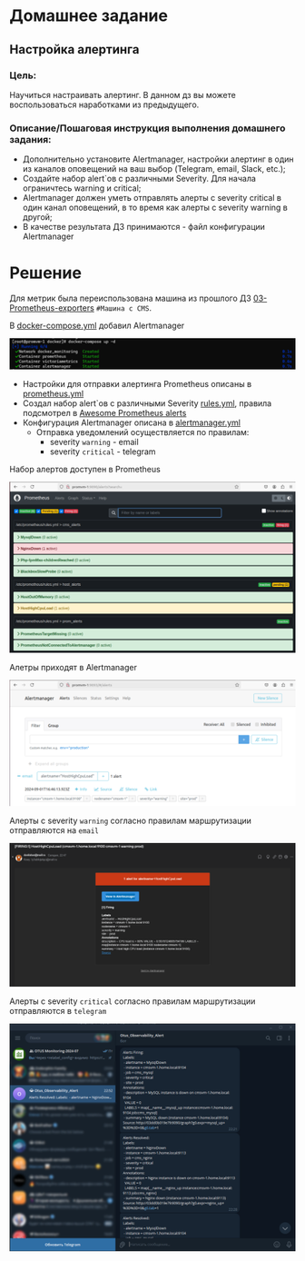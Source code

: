 # Домашнее задание
## Настройка алертинга

### Цель:
Научиться настраивать алертинг.
В данном дз вы можете воспользоваться наработками из предыдущего.

###  Описание/Пошаговая инструкция выполнения домашнего задания:
- Дополнительно установите Alertmanager, настройки алертинг в один из каналов оповещений на ваш выбор 
(Telegram, email, Slack, etc.);
- Создайте набор alert`ов с различными Severity. Для начала ограничтесь warning и critical;
- Alertmanager должен уметь отправлять алерты с severity critical в один канал оповещений, в то время как 
алерты с severity warning в другой;
- В качестве результата ДЗ принимаются - файл конфигурации Alertmanager

# Решение

Для метрик была переиспользована машина из прошлого ДЗ [03-Prometheus-exporters](../03-Prometheus-exporters/README.md)
`#Машина с CMS`.

В [docker-compose.yml](docker/docker-compose.yml) добавил Alertmanager

![img_4.png](img/img_4.png)

- Настройки для отправки алертинга Prometheus описаны в [prometheus.yml](prometheus/prometheus.yml)
- Создал набор alert`ов с различными Severity [rules.yml](prometheus/rules.yml), 
правила подсмотрел в [Awesome Prometheus alerts](https://samber.github.io/awesome-prometheus-alerts/rules.html)
- Конфигурация Alertmanager описана в [alertmanager.yml](alertmanager/alertmanager.yml)
  - Отправка уведомлений осуществляется по правилам:
    - severity `warning` - email
    - severity `critical` - telegram

Набор алертов доступен в Prometheus

![img.png](img/img.png)

Алетры приходят в Alertmanager

![img_1.png](img/img_1.png)

Алерты с severity `warning` согласно правилам маршрутизации отправляются на `email`

![img_2.png](img/img_2.png)

Алерты с severity `critical` согласно правилам маршрутизации отправляются в `telegram`

![img_3.png](img/img_3.png)